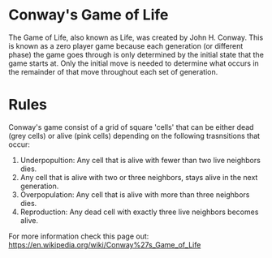 # Conway's Game of Life

The Game of Life, also known as Life, was created by John H. Conway. This is known as a zero player game because each generation (or different phase) the game goes through is only determined by the initial state that the game starts at. Only the initial move is needed to determine what occurs in the remainder of that move throughout each set of generation.

# Rules

Conway's game consist of a grid of square 'cells' that can be either dead (grey cells) or alive (pink cells) depending on the following trasnsitions that occur:

1. Underpopultion: Any cell that is alive with fewer than two live neighbors dies.
2. Any cell that is alive with two or three neighbors, stays alive in the next generation.
3. Overpopulation: Any cell that is alive with more than three neighbors dies.
4. Reproduction: Any dead cell with exactly three live neighbors becomes alive.

For more information check this page out: https://en.wikipedia.org/wiki/Conway%27s_Game_of_Life